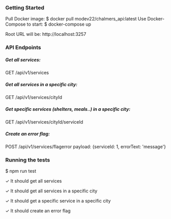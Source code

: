 ### Getting Started
Pull Docker image: $ docker pull modev22/chalmers_api:latest
Use Docker-Compose to start: $ docker-compose up

Root URL will be: http://localhost:3257

### API Endpoints

##### Get all services:
GET /api/v1/services

##### Get all services in a specific city:
GET /api/v1/services/cityId

##### Get specific services (shelters, meals..) in a specific city:
GET /api/v1/services/cityId/serviceId

##### Create an error flag:
POST /api/v1/services/flagerror
payload: {serviceId: 1, errorText: 'message'}

### Running the tests

$ npm run test

✓ It should get all services

✓ It should get all services in a specific city

✓ It should get a specific service in a specific city

✓ It should create an error flag